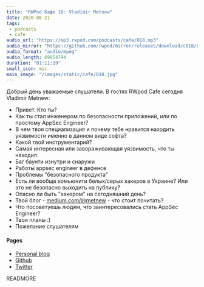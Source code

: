 ```yaml
---
title: "RWPod Кафе 18: Vladimir Metnew"
date: 2020-08-21
tags:
 - podcasts
 - cafe
audio_url: "https://mp3.rwpod.com/podcasts/cafe/018.mp3"
audio_mirror: "https://github.com/rwpod/mirror/releases/download/c018/018.mp3"
audio_format: "audio/mpeg"
audio_length: 69854794
duration: "01:11:19"
small_icon: mic
main_image: "/images/static/cafe/018.jpg"
---
```


Добрый день уважаемые слушатели. В гостях RWpod Cafe сегодня Vladimir Metnew:

 - Привет. Кто ты?
 - Как ты стал инженером по безопасности приложений, или по простому AppSec Engineer?
 - В чем твоя специализация и почему тебе нравится находить уязвимости именно в данном виде софта?
 - Какой твой инструментарий?
 - Самая интересная или завораживающая уязвимость, что ты находил.
 - Баг баунти изнутри и снаружи
 - Работы appsec engineer в дефенсе
 - Проблемы "безопасного продукта"
 - Есть ли вообще комьюнити белых/серых хакеров в Украине? Или это не безопасно выходить на публику?
 - Опасно ли быть "хакером" на сегодняшний день?
 - Твой блог - [medium.com/@metnew](https://medium.com/@metnew) - что стоит почитать?
 - Что посоветуешь людям, что заинтересовались стать AppSec Engineer?
 - Твои планы :)
 - Пожелание слушателям

#### Pages

 - [Personal blog](ttps://medium.com/@metnew)
 - [Github](https://github.com/Metnew)
 - [Twitter](https://twitter.com/vladimir_metnew)

READMORE

